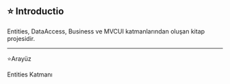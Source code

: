 ⭐ Introductio
---------------------------------------------------------------------------------------------------------------------------------

Entities, DataAccess, Business ve MVCUI katmanlarından oluşan kitap projesidir.

---------------------------------------------------------------------------------------------------------------------------------
⭐Arayüz

Entities Katmanı 

